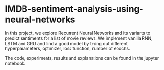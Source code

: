 # IMDB-sentiment-analysis-using-neural-networks

In this project, we explore Recurrent Neural Networks and its variants to predict sentiments for a list of movie reviews. We implement vanilla RNN, LSTM and GRU and find a good model by trying out different hyperparameters, optimizer, loss function, number of epochs.

The code, experiments, results and explanations can be found in the jupyter notebook.
